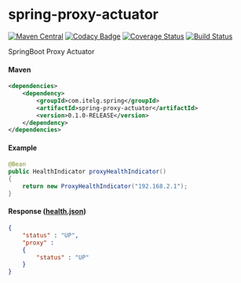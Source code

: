 spring-proxy-actuator
============

[![Maven Central](https://maven-badges.herokuapp.com/maven-central/com.itelg.spring/spring-proxy-actuator/badge.svg)](https://maven-badges.herokuapp.com/maven-central/com.itelg.spring/spring-proxy-actuator)
[![Codacy Badge](https://api.codacy.com/project/badge/grade/dec638a857614edfb153ba55d1d29a3b)](https://www.codacy.com/app/eggers-julian/spring-proxy-actuator)
[![Coverage Status](https://coveralls.io/repos/julian-eggers/spring-proxy-actuator/badge.svg?branch=master&service=github)](https://coveralls.io/github/julian-eggers/spring-proxy-actuator?branch=master)
[![Build Status](https://travis-ci.org/julian-eggers/spring-proxy-actuator.svg?branch=master)](https://travis-ci.org/julian-eggers/spring-proxy-actuator)

SpringBoot Proxy Actuator

#### Maven
```xml
<dependencies>
	<dependency>
		<groupId>com.itelg.spring</groupId>
		<artifactId>spring-proxy-actuator</artifactId>
		<version>0.1.0-RELEASE</version>
	</dependency>
</dependencies>
```

#### Example
```java
@Bean
public HealthIndicator proxyHealthIndicator()
{
	return new ProxyHealthIndicator("192.168.2.1");
}
```

#### Response ([health.json](http://docs.spring.io/spring-boot/docs/current/reference/html/production-ready-endpoints.html#production-ready-health))
```json
{
	"status" : "UP",
	"proxy" : 
	{
		"status" : "UP"
	}
}
```
